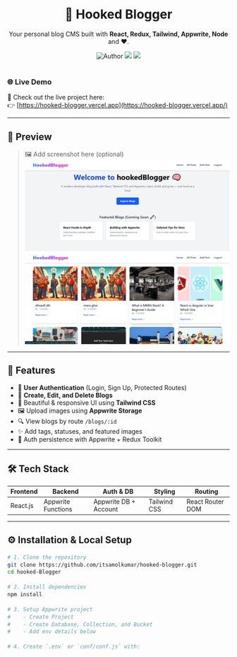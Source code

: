 <h1 align="center">📝 Hooked Blogger</h1>
<p align="center">Your personal blog CMS built with <b>React, Redux, Tailwind, Appwrite, Node</b> and ❤️.</p>

<div align="center">
  <img src="https://img.shields.io/badge/Author-Amol_Kumar-blue" alt="Author" />
  <img src="https://img.shields.io/badge/Status-Active-brightgreen" />
  <img src="https://img.shields.io/badge/License-MIT-lightgrey" />
</div>

<br/>

### 🌐 Live Demo

🚀 Check out the live project here:  
👉 [https://hooked-blogger.vercel.app](https://hooked-blogger.vercel.app/) <!-- 🔁 Replace with your actual deployed link -->

---

## 📸 Preview

> 🖼️ Add screenshot here (optional)  
> ![App Screenshot](./hooked-Blogger/screenshorts/Screenshot(22).png)
> ![App Screenshot](./hooked-Blogger/screenshorts/Screenshot(23).png)

---

## 🧠 Features

- 🔐 **User Authentication** (Login, Sign Up, Protected Routes)
- 📝 **Create, Edit, and Delete Blogs**
- 🌈 Beautiful & responsive UI using **Tailwind CSS**
- 🖼️ Upload images using **Appwrite Storage**
- 🔍 View blogs by route `/blogs/:id`
- ✨ Add tags, statuses, and featured images
- 🧠 Auth persistence with Appwrite + Redux Toolkit

---

## 🛠️ Tech Stack

| Frontend  | Backend | Auth & DB     | Styling       | Routing         |
|-----------|---------|---------------|----------------|------------------|
| React.js  | Appwrite Functions | Appwrite DB + Account | Tailwind CSS | React Router DOM |

---

## ⚙️ Installation & Local Setup

```bash
# 1. Clone the repository
git clone https://github.com/itsamolkumar/hooked-blogger.git
cd hooked-Blogger

# 2. Install dependencies
npm install

# 3. Setup Appwrite project
#    - Create Project
#    - Create Database, Collection, and Bucket
#    - Add env details below

# 4. Create `.env` or `conf/conf.js` with:

